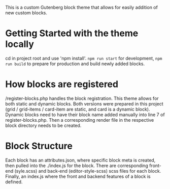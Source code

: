 This is a custom Gutenberg block theme that allows for easily addition of new custom blocks. 


# Getting Started with the theme locally

cd in project root and use 'npm install'. `npm run start` for development, `npm run build` to prepare for production and build newly added blocks.

# How blocks are registered 
/register-blocks.php handles the block registration. This theme allows for both static and dynamic blocks. Both versions were prepared in this project (grid / grid-items / card-item are static, and card is a dynamic block). Dynamic blocks need to have their block name added manually into line 7 of register-blocks.php. Then a corresponding render file in the respective block directory needs to be created.  

# Block Structure 
Each block has an attributes.json, where specific block meta is created, then pulled into the ./index.js for the block. There are corresponding front-end (syle.scss) and back-end (editor-style-scss) scss files for each block. Finally, an index.js where the front and backend features of a block is defined. 


